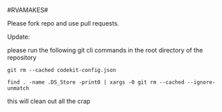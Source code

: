 #RVAMAKES#

Please fork repo and use pull requests.

Update:

please run the following git cli commands in the root directory of the repository

`git rm --cached codekit-config.json`

`find . -name .DS_Store -print0 | xargs -0 git rm --cached --ignore-unmatch`

this will clean out all the crap